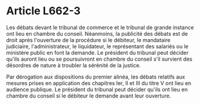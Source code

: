 # Article L662-3

Les débats devant le tribunal de commerce et le tribunal de grande instance ont lieu en chambre du conseil. Néanmoins, la publicité des débats est de droit après l'ouverture de la procédure si le débiteur, le mandataire judiciaire, l'administrateur, le liquidateur, le représentant des salariés ou le ministère public en font la demande. Le président du tribunal peut décider qu'ils auront lieu ou se poursuivront en chambre du conseil s'il survient des désordres de nature à troubler la sérénité de la justice.

Par dérogation aux dispositions du premier alinéa, les débats relatifs aux mesures prises en application des chapitres Ier, II et III du titre V ont lieu en audience publique. Le président du tribunal peut décider qu'ils ont lieu en chambre du conseil si le débiteur le demande avant leur ouverture.

